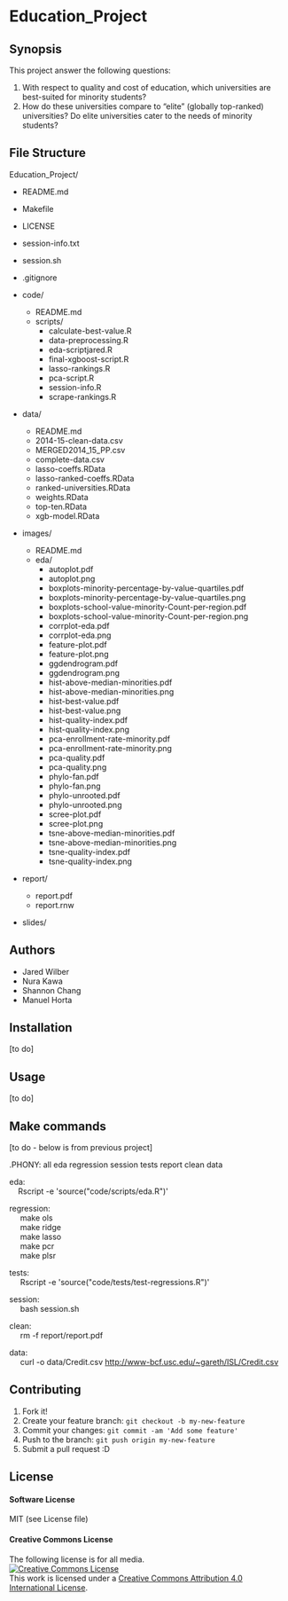 # Education_Project

## Synopsis
 This project answer the following questions: 
 1. With respect to quality and cost of education, which universities are best-suited for minority students? 
 2. How do these universities compare to “elite” (globally top-ranked) universities? Do elite universities cater to the needs of minority students?



## File Structure  

Education_Project/  
+   README.md  
+   Makefile  
+   LICENSE  
+   session-info.txt  
+	session.sh  
+   .gitignore  
+   code/  
	+ README.md  
	+ scripts/  
		+ calculate-best-value.R   
		+ data-preprocessing.R  
		+ eda-scriptjared.R   
		+ final-xgboost-script.R  
		+ lasso-rankings.R
		+ pca-script.R  
		+ session-info.R  
		+ scrape-rankings.R  
+   data/  
	+ README.md  
	+ 2014-15-clean-data.csv  
	+ MERGED2014_15_PP.csv  
	+ complete-data.csv  
	+ lasso-coeffs.RData  
	+ lasso-ranked-coeffs.RData  
	+ ranked-universities.RData  
	+ weights.RData  
	+ top-ten.RData  
	+ xgb-model.RData  
+   images/  
	+ README.md  
	+ eda/  
		+ autoplot.pdf    
		+ autoplot.png    
		+ boxplots-minority-percentage-by-value-quartiles.pdf  
		+ boxplots-minority-percentage-by-value-quartiles.png  
		+ boxplots-school-value-minority-Count-per-region.pdf  
		+ boxplots-school-value-minority-Count-per-region.png  
		+ corrplot-eda.pdf  
		+ corrplot-eda.png  
		+ feature-plot.pdf  
		+ feature-plot.png  
		+ ggdendrogram.pdf  
		+ ggdendrogram.png  
		+ hist-above-median-minorities.pdf  
		+ hist-above-median-minorities.png  
		+ hist-best-value.pdf  
		+ hist-best-value.png  
		+ hist-quality-index.pdf  
		+ hist-quality-index.png  
		+ pca-enrollment-rate-minority.pdf  
		+ pca-enrollment-rate-minority.png  
		+ pca-quality.pdf  
		+ pca-quality.png  
		+ phylo-fan.pdf  
		+ phylo-fan.png  
		+ phylo-unrooted.pdf  
		+ phylo-unrooted.png  
		+ scree-plot.pdf  
		+ scree-plot.png  
		+ tsne-above-median-minorities.pdf  
		+ tsne-above-median-minorities.png  
		+ tsne-quality-index.pdf  
		+ tsne-quality-index.png  

				
		
+   report/  
	+ report.pdf  
	+ report.rnw   
   + slides/  

## Authors  

* Jared Wilber
* Nura Kawa
* Shannon Chang
* Manuel Horta

## Installation

[to do]


## Usage

[to do]

## Make commands  

[to do - below is from previous project]
 
.PHONY: all eda regression session tests report clean data   

eda:  
&nbsp;&nbsp;&nbsp;&nbsp;Rscript -e 'source("code/scripts/eda.R")'    

regression:  
&nbsp;&nbsp;&nbsp;&nbsp;	make ols  
&nbsp;&nbsp;&nbsp;&nbsp;	make ridge  
&nbsp;&nbsp;&nbsp;&nbsp;	make lasso  
&nbsp;&nbsp;&nbsp;&nbsp;	make pcr  
&nbsp;&nbsp;&nbsp;&nbsp;	make plsr  

tests:  
&nbsp;&nbsp;&nbsp;&nbsp;	Rscript -e 'source("code/tests/test-regressions.R")'  

session:   
&nbsp;&nbsp;&nbsp;&nbsp;	bash session.sh  
	

clean:  
&nbsp;&nbsp;&nbsp;&nbsp;	rm -f report/report.pdf  
	
data:  
&nbsp;&nbsp;&nbsp;&nbsp;	curl -o data/Credit.csv http://www-bcf.usc.edu/~gareth/ISL/Credit.csv  
	 
## Contributing

1. Fork it!
2. Create your feature branch: `git checkout -b my-new-feature`
3. Commit your changes: `git commit -am 'Add some feature'`
4. Push to the branch: `git push origin my-new-feature`
5. Submit a pull request :D


## License

#### Software License

MIT (see License file)

#### Creative Commons License

The following license is for all media.   
<a rel="license" href="http://creativecommons.org/licenses/by/4.0/"><img alt="Creative Commons License" style="border-width:0" src="https://i.creativecommons.org/l/by/4.0/88x31.png" /></a><br />This work is licensed under a <a rel="license" href="http://creativecommons.org/licenses/by/4.0/">Creative Commons Attribution 4.0 International License</a>.  
  
